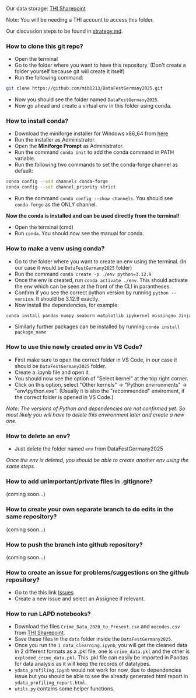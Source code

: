 Our data storage: [THI Sharepoint](https://thide-my.sharepoint.com/:f:/r/personal/mib1213_thi_de/Documents/DataFestGermany2025?csf=1&web=1&e=lsVGZK)

Note: You  will be needing a THI account to access this folder.

Our discussion steps to be found in [strategy.md](./strategy.md).

### How to clone this git repo?

- Open the terminal
- Go to the folder where you want to have this repository. (Don't create a folder yourself because git will create it itself)
- Run the following command:
```bash
git clone https://github.com/mib1213/DataFestGermany2025.git
```
- Now you should see the folder named `DataFestGermany2025`.
- Now go ahead and create a virtual env in this folder using conda.

### How to install conda?

- Download the miniforge installer for Windows x86_64 from [here](https://conda-forge.org/download/)
- Run the installer as Administrator.
- Open the **Miniforge Prompt** as Administrator.
- Run the command `conda init` to add the conda command in PATH variable.
- Run the following two commands to set the conda-forge channel as default:
```bash
conda config --add channels conda-forge
conda config --set channel_priority strict
```
- Run the command `conda config --show channels`. You should see `conda-forge` as the ONLY channel.

**Now the conda is installed and can be used directly from the terminal!**

- Open the terminal (cmd)
- Run `conda`. You should now see the manual for conda.

### How to make a venv using conda?

- Go to the folder where you want to create an env using the terminal. (In our case it would be `DataFestGermany2025` folder)
- Run the command `conda create -p ./env python=3.12.9`
- Once the env is created, run `conda activate ./env`. This should activate the env which can be seen at the front of the CLI in parantheses.
- Confirm if you see the correct python version by running `python --version`. It should be 3.12.9 exactly.
- Now install the dependencies, for example:
```bash
conda install pandas numpy seaborn matplotlib ipykernel missingno Jinja2 folium
```
- Similarly further packages can be installed by running `conda install package_name`

### How to use thie newly created env in VS Code?
- First make sure to open the correct folder in VS Code, in our case it should be `DataFestGermany2025` folder.
- Create a .ipynb file and open it.
- You should now see the option of "Select kernel" at the top right corner.
- Click on this option, select "Other kernels" -> "Python environments" -> "env\python.exe". (Usually it is also the "recommended" enviroment, if the correct folder is opened in VS Code.)

*Note: The versions of Python and dependencies are not confirmed yet. So most likely you will have to delete this environment later and create a new one.*

### How to delete an env?

- Just delete the folder named `env` from DataFestGermany2025

*Once the env is deleted, you should be able to create another env using the same steps.*

### How to add unimportant/private files in .gitignore? 
(coming soon...)

### How to create your own separate branch to do edits in the same repository?
(coming soon...)

### How to push the branch into github repository?
(coming soon...)

### How to create an issue for problems/suggestions on the github repository?

- Go to the this link [Issues](https://github.com/mib1213/DataFestGermany2025/issues)
- Create a new issue and select an Assignee if relevant.

### How to run LAPD notebooks?

- Download the files `Crime_Data_2020_to_Present.csv` and `mocodes.csv` from [THI Sharepoint](https://thide-my.sharepoint.com/:f:/r/personal/mib1213_thi_de/Documents/DataFestGermany2025?csf=1&web=1&e=lsVGZK).
- Save these files in the `data` folder inside the `DataFestGermany2025`.
- Once you run the `1_data_clearning.ipynb`, you will get the cleaned data in 2 different formats as a .pkl file, one is `crime_data.pkl` and the other is `exploded_crime_data.pkl`. This .pkl file can easily be imported in Pandas for data analysis as it will keep the records of datatypes.
- `ydata_profiling.ipynb` would not work for now, due to dependencies issue but you should be able to see the already generated html report in `ydata_profiling_report.html`.
- `utils.py` contains some helper functions.